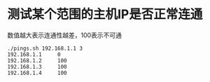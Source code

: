 # 测试某个范围的主机IP是否正常连通
数值越大表示连通性越差，100表示不可通
```shell
./pings.sh 192.168.1.1 3
192.168.1.1     0
192.168.1.2     100
192.168.1.3     100
192.168.1.4     100
```
